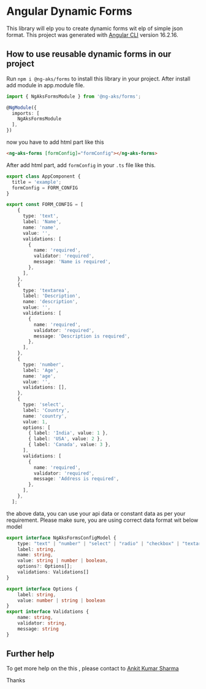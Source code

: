 # Angular Dynamic Forms

This library will elp you to create dynamic forms wit elp of simple json format.
This project was generated with [Angular CLI](https://github.com/angular/angular-cli) version 16.2.16.

## How to use reusable dynamic forms in our project

Run `npm i @ng-aks/forms` to install this library in your project. After install add module in app.module file.

```ts
import { NgAksFormsModule } from '@ng-aks/forms';

@NgModule({
  imports: [
    NgAksFormsModule
  ],
}) 
```

now you have to add html part like this

```html
<ng-aks-forms [formConfig]="formConfig"></ng-aks-forms>
```
After add html part, add `formConfig` in your `.ts` file like this.
```ts
export class AppComponent {
  title = 'example';
  formConfig = FORM_CONFIG
}

export const FORM_CONFIG = [
    {
      type: 'text',
      label: 'Name',
      name: 'name',
      value: '',
      validations: [
        {
          name: 'required',
          validator: 'required',
          message: 'Name is required',
        },
      ],
    },
    {
      type: 'textarea',
      label: 'Description',
      name: 'description',
      value: '',
      validations: [
        {
          name: 'required',
          validator: 'required',
          message: 'Description is required',
        },
      ],
    },
    {
      type: 'number',
      label: 'Age',
      name: 'age',
      value: '',
      validations: [],
    },
    {
      type: 'select',
      label: 'Country',
      name: 'country',
      value: 1,
      options: [
        { label: 'India', value: 1 },
        { label: 'USA', value: 2 },
        { label: 'Canada', value: 3 },
      ],
      validations: [
        {
          name: 'required',
          validator: 'required',
          message: 'Address is required',
        },
      ],
    },
  ];
```
the above data, you can use your api data or constant data as per your requirement.
Please make sure, you are using correct data format wit below model
```ts
export interface NgAksFormsConfigModel {
    type: "text" | "number" | "select" | "radio" | "checkbox" | "textarea" | "date",
    label: string,
    name: string,
    value: string | number | boolean,
    options?: Options[];
    validations: Validations[]
}

export interface Options {
    label: string,
    value: number | string | boolean
}
export interface Validations {
    name: string,
    validator: string,
    message: string
}
```

## Further help

To get more help on the this , please contact to [Ankit Kumar Sharma](https://www.ankitkumarsharma.com/)

Thanks
